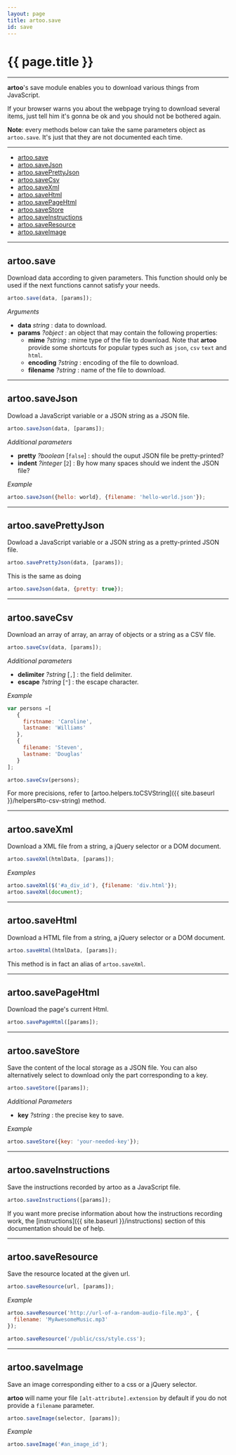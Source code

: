 ```yaml
---
layout: page
title: artoo.save
id: save
---
```


# {{ page.title }}

---

**artoo**'s save module enables you to download various things from JavaScript.

If your browser warns you about the webpage trying to download several items, just tell him it's gonna be ok and you should not be bothered again.

**Note**: every methods below can take the same parameters object as `artoo.save`. It's just that they are not documented each time.

---

* [artoo.save](#save)
* [artoo.saveJson](#json)
* [artoo.savePrettyJson](#pretty)
* [artoo.saveCsv](#csv)
* [artoo.saveXml](#xml)
* [artoo.saveHtml](#html)
* [artoo.savePageHtml](#page-html)
* [artoo.saveStore](#store)
* [artoo.saveInstructions](#instructions)
* [artoo.saveResource](#resource)
* [artoo.saveImage](#image)

---

<h2 id="save">artoo.save</h2>
Download data according to given parameters. This function should only be used if the next functions cannot satisfy your needs.

```js
artoo.save(data, [params]);
```

*Arguments*

* **data**   *string* : data to download.
* **params** *?object* : an object that may contain the following properties:
  * **mime**     *?string* : mime type of the file to download. Note that **artoo** provide some shortcuts for popular types such as `json`, `csv` `text` and `html`.
  * **encoding** *?string* : encoding of the file to download.
  * **filename** *?string* : name of the file to download.

---

<h2 id="json">artoo.saveJson</h2>
Dowload a JavaScript variable or a JSON string as a JSON file.

```js
artoo.saveJson(data, [params]);
```

*Additional parameters*

* **pretty** *?boolean* [`false`] : should the ouput JSON file be pretty-printed?
* **indent** *?integer* [`2`] : By how many spaces should we indent the JSON file?

*Example*

```js
artoo.saveJson({hello: world}, {filename: 'hello-world.json'});
```

---

<h2 id="pretty">artoo.savePrettyJson</h2>
Dowload a JavaScript variable or a JSON string as a pretty-printed JSON file.

```js
artoo.savePrettyJson(data, [params]);
```

This is the same as doing

```js
artoo.saveJson(data, {pretty: true});
```

---

<h2 id="csv">artoo.saveCsv</h2>
Download an array of array, an array of objects or a string as a CSV file.

```js
artoo.saveCsv(data, [params]);
```

*Additional parameters*

* **delimiter** *?string* [`,`] : the field delimiter.
* **escape**    *?string* [`"`] : the escape character.

*Example*

```js
var persons =[
   {
     firstname: 'Caroline',
     lastname: 'Williams'
   },
   {
     filename: 'Steven',
     lastname: 'Douglas'
   }
];

artoo.saveCsv(persons);
```

For more precisions, refer to [artoo.helpers.toCSVString]({{ site.baseurl }}/helpers#to-csv-string) method.

---

<h2 id="xml">artoo.saveXml</h2>
Download a XML file from a string, a jQuery selector or a DOM document.

```js
artoo.saveXml(htmlData, [params]);
```

*Examples*

```js
artoo.saveXml($('#a_div_id'), {filename: 'div.html'});
artoo.saveXml(document);
```

---

<h2 id="html">artoo.saveHtml</h2>
Download a HTML file from a string, a jQuery selector or a DOM document.

```js
artoo.saveHtml(htmlData, [params]);
```

This method is in fact an alias of `artoo.saveXml`.

---

<h2 id="page-html">artoo.savePageHtml</h2>
Download the page's current Html.

```js
artoo.savePageHtml([params]);
```

---

<h2 id="store">artoo.saveStore</h2>
Save the content of the local storage as a JSON file. You can also alternatively select to download only the part corresponding to a key.

```js
artoo.saveStore([params]);
```

*Additional Parameters*

* **key** *?string* : the precise key to save.

*Example*

```js
artoo.saveStore({key: 'your-needed-key'});
```

---

<h2 id="instructions">artoo.saveInstructions</h2>
Save the instructions recorded by artoo as a JavaScript file.

```js
artoo.saveInstructions([params]);
```

If you want more precise information about how the instructions recording work, the [instructions]({{ site.baseurl }}/instructions) section of this documentation should be of help.

---

<h2 id="resource">artoo.saveResource</h2>
Save the resource located at the given url.


```js
artoo.saveResource(url, [params]);
```

*Example*

```js
artoo.saveResource('http://url-of-a-random-audio-file.mp3', {
  filename: 'MyAwesomeMusic.mp3'
});

artoo.saveResource('/public/css/style.css');
```

---

<h2 id="image">artoo.saveImage</h2>
Save an image corresponding either to a css or a jQuery selector.

**artoo** will name your file `[alt-attribute].extension` by default if you do not provide a `filename` parameter.

```js
artoo.saveImage(selector, [params]);
```

*Example*

```js
artoo.saveImage('#an_image_id');
```
